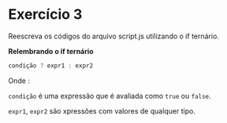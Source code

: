 # Exercício 3

Reescreva os códigos do arquivo script.js utilizando o if ternário.

**Relembrando o if ternário**
```jsx
condição ? expr1 : expr2
```

Onde :

`condição` é uma expressão que é avaliada como `true` ou `false`.

`expr1`, `expr2` são xpressões com valores de qualquer tipo.
